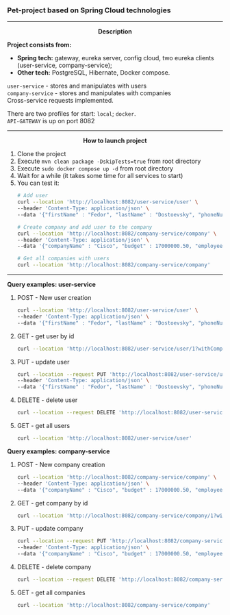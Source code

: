 ### Pet-project based on Spring Cloud technologies

---
<center><b>Description</b></center>

<b>Project consists from:</b>  
- <b>Spring tech:</b> gateway, eureka server, config cloud, two eureka clients (user-service, company-service);  
- <b>Other tech:</b> PostgreSQL, Hibernate, Docker compose.

`user-service` - stores and manipulates with users  
`company-service` - stores and manipulates with companies  
Cross-service requests implemented.

There are two profiles for start: `local`; `docker`.  
`API-GATEWAY` is up on port 8082

---
<center><b>How to launch project</b></center>

1. Clone the project
2. Execute `mvn clean package -DskipTests=true` from root directory
3. Execute `sudo docker compose up -d` from root directory
4. Wait for a while (it takes some time for all services to start)
5. You can test it:
      ```bash
      # Add user
      curl --location 'http://localhost:8082/user-service/user' \
      --header 'Content-Type: application/json' \
      --data '{"firstName" : "Fedor", "lastName" : "Dostoevsky", "phoneNumber" : "89171111117", "companyId" : 1}'
   
      # Create company and add user to the company
      curl --location 'http://localhost:8082/company-service/company' \
      --header 'Content-Type: application/json' \
      --data '{"companyName" : "Cisco", "budget" : 17000000.50, "employeeId" : [1]}'
   
      # Get all companies with users
      curl --location 'http://localhost:8082/company-service/company'
      ```
---
<b>Query examples: user-service</b>  

1) POST - New user creation  
   ```bash
   curl --location 'http://localhost:8082/user-service/user' \
   --header 'Content-Type: application/json' \
   --data '{"firstName" : "Fedor", "lastName" : "Dostoevsky", "phoneNumber" : "89171111117", "companyId" : 1}'
   ```
   
2) GET - get user by id
   ```bash
   curl --location 'http://localhost:8082/user-service/user/1?withCompanyInfo=true'
   ```
   
3) PUT - update user
   ```bash
   curl --location --request PUT 'http://localhost:8082/user-service/user/3' \
   --header 'Content-Type: application/json' \
   --data '{"firstName" : "Fedor", "lastName" : "Dostoevsky", "phoneNumber" : "89171111121", "companyId" : 1}'
   ```
   
4) DELETE - delete user
   ```bash
   curl --location --request DELETE 'http://localhost:8082/user-service/user/1'
   ```
   
5) GET - get all users
   ```bash
   curl --location 'http://localhost:8082/user-service/user'
   ```

<b>Query examples: company-service</b>  

1) POST - New company creation
   ```bash
   curl --location 'http://localhost:8082/company-service/company' \
   --header 'Content-Type: application/json' \
   --data '{"companyName" : "Cisco", "budget" : 17000000.50, "employeeId" : [1]}'
   ```

2) GET - get company by id
   ```bash
   curl --location 'http://localhost:8082/company-service/company/1?withUserInfo=true'
   ```

3) PUT - update company
   ```bash
   curl --location --request PUT 'http://localhost:8082/company-service/company/1' \
   --header 'Content-Type: application/json' \
   --data '{"companyName" : "Cisco", "budget" : 17000000.50, "employeeId" : [1, 2]}'
   ```

4) DELETE - delete company
   ```bash
   curl --location --request DELETE 'http://localhost:8082/company-service/company/2'
   ```

5) GET - get all companies
   ```bash
   curl --location 'http://localhost:8082/company-service/company'
   ```